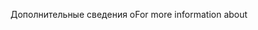 <span data-ttu-id="36e18-101">Дополнительные сведения о</span><span class="sxs-lookup"><span data-stu-id="36e18-101">For more information about</span></span>